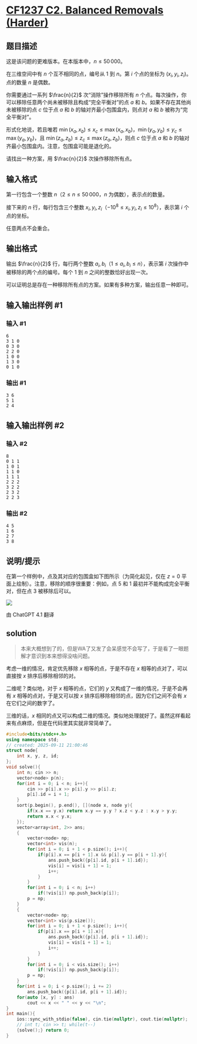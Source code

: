 # [CF1237 C2. Balanced Removals (Harder)](https://codeforces.com/contest/1237/problem/C2)

## 题目描述

这是该问题的更难版本。在本版本中，$n \le 50\,000$。

在三维空间中有 $n$ 个互不相同的点，编号从 $1$ 到 $n$。第 $i$ 个点的坐标为 $(x_i, y_i, z_i)$。点的数量 $n$ 是偶数。

你需要通过一系列 $\frac{n}{2}$ 次“消除”操作移除所有 $n$ 个点。每次操作，你可以移除任意两个尚未被移除且构成“完全平衡对”的点 $a$ 和 $b$。如果不存在其他尚未被移除的点 $c$ 位于点 $a$ 和 $b$ 的轴对齐最小包围盒内，则点对 $a$ 和 $b$ 被称为“完全平衡对”。

形式化地说，若且唯若 $\min(x_a, x_b) \le x_c \le \max(x_a, x_b)$，$\min(y_a, y_b) \le y_c \le \max(y_a, y_b)$，且 $\min(z_a, z_b) \le z_c \le \max(z_a, z_b)$，则点 $c$ 位于点 $a$ 和 $b$ 的轴对齐最小包围盒内。注意，包围盒可能是退化的。

请找出一种方案，用 $\frac{n}{2}$ 次操作移除所有点。

## 输入格式

第一行包含一个整数 $n$（$2 \le n \le 50\,000$，$n$ 为偶数），表示点的数量。

接下来的 $n$ 行，每行包含三个整数 $x_i, y_i, z_i$（$-10^8 \le x_i, y_i, z_i \le 10^8$），表示第 $i$ 个点的坐标。

任意两点不会重合。

## 输出格式

输出 $\frac{n}{2}$ 行，每行两个整数 $a_i, b_i$（$1 \le a_i, b_i \le n$），表示第 $i$ 次操作中被移除的两个点的编号。每个 $1$ 到 $n$ 之间的整数恰好出现一次。

可以证明总是存在一种移除所有点的方案。如果有多种方案，输出任意一种即可。

## 输入输出样例 #1

### 输入 #1

```
6
3 1 0
0 3 0
2 2 0
1 0 0
1 3 0
0 1 0
```

### 输出 #1

```
3 6
5 1
2 4
```

## 输入输出样例 #2

### 输入 #2

```
8
0 1 1
1 0 1
1 1 0
1 1 1
2 2 2
3 2 2
2 3 2
2 2 3
```

### 输出 #2

```
4 5
1 6
2 7
3 8
```

## 说明/提示

在第一个样例中，点及其对应的包围盒如下图所示（为简化起见，仅在 $z=0$ 平面上绘制）。注意，移除的顺序很重要：例如，点 $5$ 和 $1$ 最初并不能构成完全平衡对，但在点 $3$ 被移除后可以。

![](https://cdn.luogu.com.cn/upload/vjudge_pic/CF1237C2/7ad611aa18ed85b1538cfecdeefb390344c16862.png)

由 ChatGPT 4.1 翻译

## solution

> 本来大概想到了的，但是WA了又发了会呆感觉不会写了，于是看了一眼题解才意识到本来想得没啥问题。

考虑一维的情况，肯定优先移除 $x$ 相等的点，于是不存在 $x$ 相等的点对了，可以直接按 $x$ 排序后移除相邻的对。

二维呢？类似地，对于 $x$ 相等的点，它们的 $y$ 又构成了一维的情况，于是不会再有 $x$ 相等的点对，于是又可以按 $x$ 排序后移除相邻的点，因为它们之间不会有 $x$ 在它们之间的数字了。

三维的话，$x$ 相同的点又可以构成二维的情况。类似地处理就好了。虽然这样看起来有点麻烦，但是在代码里其实就非常简单了。

```cpp
#include<bits/stdc++.h>
using namespace std;
// created: 2025-09-11 21:00:46
struct node{
    int x, y, z, id;
};
void solve(){
    int n; cin >> n;
    vector<node> p(n);
    for(int i = 0; i < n; i++){
        cin >> p[i].x >> p[i].y >> p[i].z;
        p[i].id = i + 1;
    }
    sort(p.begin(), p.end(), [](node x, node y){
        if(x.x == y.x) return x.y == y.y ? x.z < y.z : x.y > y.y;
        return x.x < y.x;
    });
    vector<array<int, 2>> ans;
    {
        vector<node> np;
        vector<int> vis(n);
        for(int i = 0; i + 1 < p.size(); i++){
            if(p[i].x == p[i + 1].x && p[i].y == p[i + 1].y){
                ans.push_back({p[i].id, p[i + 1].id});
                vis[i] = vis[i + 1] = 1;
                i++;
            }
        }
        for(int i = 0; i < n; i++)
            if(!vis[i]) np.push_back(p[i]);
        p = np;
    }
    {
        vector<node> np;
        vector<int> vis(p.size());
        for(int i = 0; i + 1 < p.size(); i++){
            if(p[i].x == p[i + 1].x){
                ans.push_back({p[i].id, p[i + 1].id});
                vis[i] = vis[i + 1] = 1;
                i++;
            }
        }
        for(int i = 0; i < vis.size(); i++)
            if(!vis[i]) np.push_back(p[i]);
        p = np;
    }
    for(int i = 0; i < p.size(); i += 2)
        ans.push_back({p[i].id, p[i + 1].id});
    for(auto [x, y] : ans)
        cout << x << " " << y << "\n";
}
int main(){
    ios::sync_with_stdio(false), cin.tie(nullptr), cout.tie(nullptr);
    // int t; cin >> t; while(t--)
    {solve();} return 0;
}
```